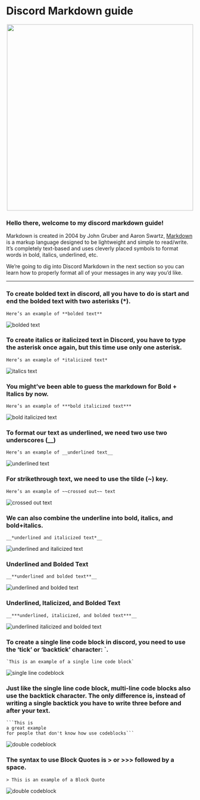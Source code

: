 # Discord Markdown guide

<p align="center">
   <img src="https://www.logo.wine/a/logo/Markdown/Markdown-Logo.wine.svg" width="500" height="500">
</p>

### Hello there, welcome to my discord markdown guide!

Markdown is created in 2004 by John Gruber and Aaron Swartz, [Markdown](https://en.wikipedia.org/wiki/Markdown) is a markup language designed to be lightweight and simple to read/write. It’s completely text-based and uses cleverly placed symbols to format words in bold, italics, underlined, etc.

We’re going to dig into Discord Markdown in the next section so you can learn how to properly format all of your messages in any way you’d like.

---

### To create bolded text in discord, all you have to do is start and end the bolded text with two asterisks (*).

```
Here’s an example of **bolded text**
```
![bolded text](https://i.imgur.com/4W2d1Dj.png)


### To create italics or italicized text in Discord, you have to type the asterisk once again, but this time use only one asterisk.

```
Here’s an example of *italicized text*
```
![italics text](https://i.imgur.com/UKdytOR.png)


### You might’ve been able to guess the markdown for Bold + Italics by now.

```
Here’s an example of ***bold italicized text***
```
![bold italicized text](https://i.imgur.com/QW0BmQR.png)

### To format our text as underlined, we need two use two underscores (__)

```
Here’s an example of __underlined text__
```
![underlined text](https://i.imgur.com/obnVLTG.png)

### For strikethrough text, we need to use the tilde (~) key.

```
Here’s an example of ~~crossed out~~ text
```
![crossed out text](https://i.imgur.com/lNT5SS7.png)

### We can also combine the underline into bold, italics, and bold+italics.

```
__*underlined and italicized text*__
```
![underlined and italicized text](https://i.imgur.com/M7C737l.png)

### Underlined and Bolded Text

```
__**underlined and bolded text**__
```
![underlined and bolded text](https://i.imgur.com/kiP6rLy.png)

### Underlined, Italicized, and Bolded Text

```
__***underlined, italicized, and bolded text***__
```
![underlined italicized and bolded text](https://i.imgur.com/gbThUGG.png)

### To create a single line code block in discord, you need to use the ‘tick’ or ‘backtick’ character: `.

```
`This is an example of a single line code block`
```
![single line codeblock](https://i.imgur.com/tDtvDXq.png)

### Just like the single line code block, multi-line code blocks also use the backtick character. The only difference is, instead of writing a single backtick you have to write three before and after your text.

```
```This is
a great example
for people that don't know how use codeblocks```
```
![double codeblock](https://i.imgur.com/IY586YB.png)

### The syntax to use Block Quotes is > or >>> followed by a space.

```
> This is an example of a Block Quote
```
![double codeblock](https://i.imgur.com/8X5EnjQ.png)

